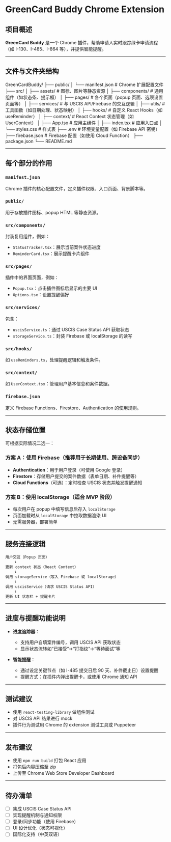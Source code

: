 
# GreenCard Buddy Chrome Extension

## 项目概述
**GreenCard Buddy** 是一个 Chrome 插件，帮助申请人实时跟踪绿卡申请流程（如 I-130、I-485、I-864 等），并提供智能提醒。

---

## 文件与文件夹结构
GreenCardBuddy/
├── public/
│   └── manifest.json              # Chrome 扩展配置文件
├── src/
│   ├── assets/                    # 图标、图片等静态资源
│   ├── components/               # 通用组件（如状态条、提示框）
│   ├── pages/                    # 各个页面（popup 页面、选项设置页面等）
│   ├── services/                 # 与 USCIS API/Firebase 的交互逻辑
│   ├── utils/                    # 工具函数（如日期处理、状态映射）
│   ├── hooks/                    # 自定义 React Hooks（如 useReminder）
│   ├── context/                  # React Context 状态管理（如 UserContext）
│   ├── App.tsx                   # 应用主组件
│   ├── index.tsx                 # 应用入口点
│   └── styles.css                # 样式表
├── .env                          # 环境变量配置（如 Firebase API 密钥）
├── firebase.json                 # Firebase 配置（如使用 Cloud Function）
├── package.json
└── README.md

---

## 每个部分的作用
### `manifest.json`
Chrome 插件的核心配置文件，定义插件权限、入口页面、背景脚本等。

### `public/`
用于存放插件图标、popup HTML 等静态资源。

### `src/components/`
封装复用组件，例如：
- `StatusTracker.tsx`：展示当前案件状态进度
- `ReminderCard.tsx`：展示提醒卡片组件

### `src/pages/`
插件中的界面页面，例如：
- `Popup.tsx`：点击插件图标后显示的主要 UI
- `Options.tsx`：设置提醒偏好

### `src/services/`
包含：
- `uscisService.ts`：通过 USCIS Case Status API 获取状态
- `storageService.ts`：封装 Firebase 或 localStorage 的读写

### `src/hooks/`
如 `useReminders.ts`，处理提醒逻辑和触发条件。

### `src/context/`
如 `UserContext.tsx`：管理用户基本信息和案件数据。

### `firebase.json`
定义 Firebase Functions、Firestore、Authentication 的使用规则。

---

## 状态存储位置
可根据实际情况二选一：

### 方案 A：使用 Firebase（推荐用于长期使用、跨设备同步）
- **Authentication**：用于用户登录（可使用 Google 登录）
- **Firestore**：存储用户提交的案件数据（表单日期、补件提醒等）
- **Cloud Functions**（可选）：定时检查 USCIS 状态并触发提醒通知

### 方案 B：使用 localStorage（适合 MVP 阶段）
- 每次用户在 popup 中填写信息后存入 `localStorage`
- 页面加载时从 `localStorage` 中拉取数据渲染 UI
- 无需服务器，部署简单

---

## 服务连接逻辑
```
用户交互（Popup 页面）
    ↓
更新 context 状态（React Context）
    ↓
调用 storageService（写入 Firebase 或 localStorage）
    ↓
调用 uscisService（请求 USCIS Status API）
    ↓
更新 UI 状态栏 + 提醒卡片
```

---

## 进度与提醒功能说明
- **进度追踪器**：
  - 支持用户自填案件编号，调用 USCIS API 获取状态
  - 显示状态流转如“已接受”→“打指纹”→“等待面试”等

- **智能提醒**：
  - 通过设定关键节点（如 I-485 提交日后 90 天、补件截止日）设置提醒
  - 提醒方式：在插件内弹出提醒卡，或使用 Chrome 通知 API

---

## 测试建议
- 使用 `react-testing-library` 做组件测试
- 对 USCIS API 结果进行 mock
- 插件行为测试用 Chrome 的 extension 测试工具或 Puppeteer

---

## 发布建议
- 使用 `npm run build` 打包 React 应用
- 打包后内容压缩至 zip
- 上传至 Chrome Web Store Developer Dashboard

---

##  待办清单
- [ ] 集成 USCIS Case Status API
- [ ] 实现提醒机制与通知权限
- [ ] 登录/同步功能（使用 Firebase）
- [ ] UI 设计优化（状态可视化）
- [ ] 国际化支持（中英双语）
